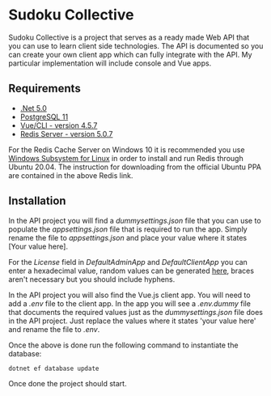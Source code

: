 # Sudoku Collective

Sudoku Collective is a project that serves as a ready made Web API that you can use to learn client side technologies.  The API is documented so you can create your own client app which can fully integrate with the API.  My particular implementation will include console and Vue apps.

## Requirements

- [.Net 5.0](https://dotnet.microsoft.com/download/dotnet/5.0)
- [PostgreSQL 11](https://www.postgresql.org/download/)
- [Vue/CLI - version 4.5.7](https://cli.vuejs.org/)
- [Redis Server - version 5.0.7](https://redis.io/download)

For the Redis Cache Server on Windows 10 it is recommended you use [Windows Subsystem for Linux](https://docs.microsoft.com/en-us/windows/wsl/install-win10) in order to install and run Redis through Ubuntu 20.04.  The instruction for downloading from the official Ubuntu PPA are contained in the above Redis link.

## Installation

In the API project you will find a *dummysettings.json* file that you can use to populate the *appsettings.json* file that is required to run the app.  Simply rename the file to *appsettings.json* and place your value where it states [Your value here].

For the *License* field in *DefaultAdminApp* and *DefaultClientApp* you can enter a hexadecimal value, random values can be generated [here](https://www.guidgenerator.com/online-guid-generator.aspx), braces aren't necessary but you should include hyphens.

In the API project you will also find the Vue.js client app.  You will need to add a *.env* file to the client app.  In the app you will see a *.env.dummy* file that documents the required values just as the *dummysettings.json* file does in the API project.  Just replace the values where it states 'your value here' and rename the file to *.env*.

Once the above is done run the following command to instantiate the database:

`dotnet ef database update`

Once done the project should start.
